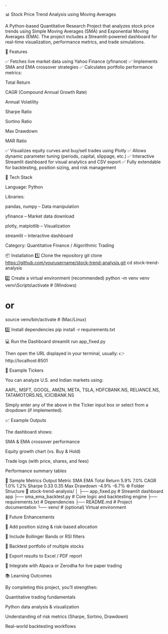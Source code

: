 .

📊 Stock Price Trend Analysis using Moving Averages

A Python-based Quantitative Research Project that analyzes stock price trends using Simple Moving Averages (SMA) and Exponential Moving Averages (EMA).
The project includes a Streamlit-powered dashboard for real-time visualization, performance metrics, and trade simulations.

🚀 Features

✅ Fetches live market data using Yahoo Finance (yfinance)
✅ Implements SMA and EMA crossover strategies
✅ Calculates portfolio performance metrics:

Total Return

CAGR (Compound Annual Growth Rate)

Annual Volatility

Sharpe Ratio

Sortino Ratio

Max Drawdown

MAR Ratio

✅ Visualizes equity curves and buy/sell trades using Plotly
✅ Allows dynamic parameter tuning (periods, capital, slippage, etc.)
✅ Interactive Streamlit dashboard for visual analytics and CSV export
✅ Fully extendable for backtesting, position sizing, and risk management

🧠 Tech Stack

Language: Python

Libraries:

pandas, numpy – Data manipulation

yfinance – Market data download

plotly, matplotlib – Visualization

streamlit – Interactive dashboard

Category: Quantitative Finance / Algorithmic Trading

📦 Installation
1️⃣ Clone the repository
git clone https://github.com/yourusername/stock-trend-analysis.git
cd stock-trend-analysis

2️⃣ Create a virtual environment (recommended)
python -m venv venv
venv\Scripts\activate  # (Windows)
# or
source venv/bin/activate  # (Mac/Linux)

3️⃣ Install dependencies
pip install -r requirements.txt

💻 Run the Dashboard
streamlit run app_fixed.py


Then open the URL displayed in your terminal, usually:
👉 http://localhost:8501

🧩 Example Tickers

You can analyze U.S. and Indian markets using:

AAPL, MSFT, GOOGL, AMZN, META, TSLA, 
HDFCBANK.NS, RELIANCE.NS, TATAMOTORS.NS, ICICIBANK.NS


Simply enter any of the above in the Ticker input box or select from a dropdown (if implemented).

📈 Example Outputs

The dashboard shows:

SMA & EMA crossover performance

Equity growth chart (vs. Buy & Hold)

Trade logs (with price, shares, and fees)

Performance summary tables

🧪 Sample Metrics Output
Metric	SMA	EMA
Total Return	5.9%	7.0%
CAGR	1.0%	1.2%
Sharpe	0.33	0.35
Max Drawdown	-4.9%	-6.7%
⚙️ Folder Structure
📂 stock-trend-analysis/
│
├── app_fixed.py            # Streamlit dashboard app
├── sma_ema_backtest.py     # Core logic and backtesting engine
├── requirements.txt         # Dependencies
├── README.md                # Project documentation
└── venv/                    # (optional) Virtual environment

🧭 Future Enhancements

🔹 Add position sizing & risk-based allocation

🔹 Include Bollinger Bands or RSI filters

🔹 Backtest portfolio of multiple stocks

🔹 Export results to Excel / PDF report

🔹 Integrate with Alpaca or Zerodha for live paper trading

📚 Learning Outcomes

By completing this project, you’ll strengthen:

Quantitative trading fundamentals

Python data analysis & visualization

Understanding of risk metrics (Sharpe, Sortino, Drawdown)

Real-world backtesting workflows
